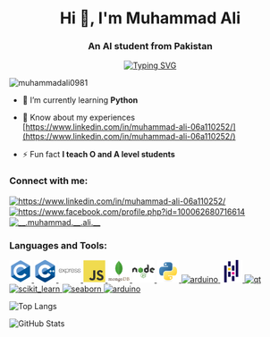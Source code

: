 <h1 align="center">Hi 👋, I'm Muhammad Ali</h1>
<h3 align="center">An AI student from Pakistan</h3>
<div align='center'><a href="https://git.io/typing-svg"><img src="https://readme-typing-svg.herokuapp.com?font=Fira+Code&weight=600&size=24&duration=3000&pause=250&color=FFFFF2&center=true&vCenter=true&random=false&width=435&lines=Future+AI+Expert;Reactjs+learner+%3C3;Avid+Teacher" alt="Typing SVG" /></a></div>

<p align="left"> <img src="https://komarev.com/ghpvc/?username=muhammadali0981&label=Profile%20views&color=0e75b6&style=flat" alt="muhammadali0981" /> </p>


- 🌱 I’m currently learning **Python**

- 📄 Know about my experiences [https://www.linkedin.com/in/muhammad-ali-06a110252/](https://www.linkedin.com/in/muhammad-ali-06a110252/)

- ⚡ Fun fact **I teach O and A level students**

<h3 align="left">Connect with me:</h3>
<p align="left">
<a href="https://linkedin.com/in/https://www.linkedin.com/in/muhammad-ali-06a110252/" target="blank"><img align="center" src="https://raw.githubusercontent.com/rahuldkjain/github-profile-readme-generator/master/src/images/icons/Social/linked-in-alt.svg" alt="https://www.linkedin.com/in/muhammad-ali-06a110252/" height="30" width="40" /></a>
<a href="https://fb.com/https://www.facebook.com/profile.php?id=100062680716614" target="blank"><img align="center" src="https://raw.githubusercontent.com/rahuldkjain/github-profile-readme-generator/master/src/images/icons/Social/facebook.svg" alt="https://www.facebook.com/profile.php?id=100062680716614" height="30" width="40" /></a>
<a href="https://instagram.com/__.muhammad.__.ali.__" target="blank"><img align="center" src="https://raw.githubusercontent.com/rahuldkjain/github-profile-readme-generator/master/src/images/icons/Social/instagram.svg" alt="__.muhammad.__.ali.__" height="30" width="40" /></a>
</p>

<h3 align="left">Languages and Tools:</h3>
<p align="left"> <a href="https://www.cprogramming.com/" target="_blank" rel="noreferrer"> <img src="https://raw.githubusercontent.com/devicons/devicon/master/icons/c/c-original.svg" alt="c" width="40" height="40"/> </a> <a href="https://www.w3schools.com/cpp/" target="_blank" rel="noreferrer"> <img src="https://raw.githubusercontent.com/devicons/devicon/master/icons/cplusplus/cplusplus-original.svg" alt="cplusplus" width="40" height="40"/> </a> <a href="https://expressjs.com" target="_blank" rel="noreferrer"> <img src="https://raw.githubusercontent.com/devicons/devicon/master/icons/express/express-original-wordmark.svg" alt="express" width="40" height="40"/> </a> <a href="https://developer.mozilla.org/en-US/docs/Web/JavaScript" target="_blank" rel="noreferrer"> <img src="https://raw.githubusercontent.com/devicons/devicon/master/icons/javascript/javascript-original.svg" alt="javascript" width="40" height="40"/> </a> <a href="https://www.mongodb.com/" target="_blank" rel="noreferrer"> <img src="https://raw.githubusercontent.com/devicons/devicon/master/icons/mongodb/mongodb-original-wordmark.svg" alt="mongodb" width="40" height="40"/> </a>  <a href="https://nodejs.org" target="_blank" rel="noreferrer"> <img src="https://raw.githubusercontent.com/devicons/devicon/master/icons/nodejs/nodejs-original-wordmark.svg" alt="nodejs" width="40" height="40"/> </a> <a href="https://www.python.org" target="_blank" rel="noreferrer"> <img src="https://raw.githubusercontent.com/devicons/devicon/master/icons/python/python-original.svg" alt="python" width="40" height="40"/> </a>  
<a href="https://www.arduino.cc/" target="_blank" rel="noreferrer"> <img src="https://cdn.worldvectorlogo.com/logos/arduino-1.svg" alt="arduino" width="40" height="40"/> </a> <a href="https://pandas.pydata.org/" target="_blank" rel="noreferrer"> <img src="https://raw.githubusercontent.com/devicons/devicon/2ae2a900d2f041da66e950e4d48052658d850630/icons/pandas/pandas-original.svg" alt="pandas" width="40" height="40"/> </a> <a href="https://www.qt.io/" target="_blank" rel="noreferrer"> <img src="https://upload.wikimedia.org/wikipedia/commons/0/0b/Qt_logo_2016.svg" alt="qt" width="40" height="40"/> </a> <a href="https://scikit-learn.org/" target="_blank" rel="noreferrer"> <img src="https://upload.wikimedia.org/wikipedia/commons/0/05/Scikit_learn_logo_small.svg" alt="scikit_learn" width="40" height="40"/> </a> 
<a href="https://seaborn.pydata.org/" target="_blank" rel="noreferrer"> <img src="https://seaborn.pydata.org/_images/logo-mark-lightbg.svg" alt="seaborn" width="40" height="40"/> </a>
<a href="https://www.arduino.cc/" target="_blank" rel="noreferrer"> <img src="https://cdn.worldvectorlogo.com/logos/arduino-1.svg" alt="arduino" width="40" height="40"/> </a></p>
<p>
<img src="https://github-readme-stats.vercel.app/api/top-langs/?username=muhammadali0981&langs_count=6&layout=compact" alt="Top Langs" />
</p>
<p>
<img src="https://github-readme-stats.vercel.app/api?username=muhammadali0981&show_icons=true&rank_icon=github&theme=default" alt="GitHub Stats" />
</p>




